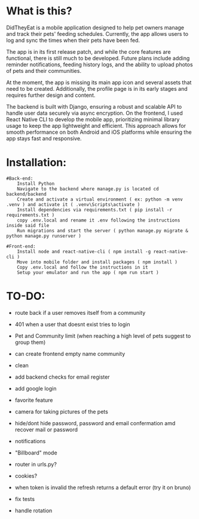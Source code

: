# What is this?

DidTheyEat is a mobile application designed to help pet owners manage and track their pets' feeding schedules. Currently, the app allows users to log and sync the times when their pets have been fed.

The app is in its first release patch, and while the core features are functional, there is still much to be developed. Future plans include adding reminder notifications, feeding history logs, and the ability to upload photos of pets and their communities.

At the moment, the app is missing its main app icon and several assets that need to be created. Additionally, the profile page is in its early stages and requires further design and content.

The backend is built with Django, ensuring a robust and scalable API to handle user data securely via async encryption. On the frontend, I used React Native CLI to develop the mobile app, prioritizing minimal library usage to keep the app lightweight and efficient. This approach allows for smooth performance on both Android and iOS platforms while ensuring the app stays fast and responsive.


# Installation:

    #Back-end:
        Install Python
        Navigate to the backend where manage.py is located cd backend/backend
        Create and activate a virtual environment ( ex: python -m venv .venv ) and activate it ( .venv\Scripts\activate )
        Install dependencies via requirements.txt ( pip install -r requirements.txt )
        copy .env.local and rename it .env following the instructions inside said file
        Run migrations and start the server ( python manage.py migrate & python manage.py runserver )

    #Front-end:
        Install node and react-native-cli ( npm install -g react-native-cli )
        Move into mobile folder and install packages ( npm install )
        Copy .env.local and follow the instructions in it
        Setup your emulator and run the app ( npm run start )

# TO-DO:

- route back if a user removes itself from a community

- 401 when a user that doesnt exist tries to login

- Pet and Community limit (when reaching a high level of pets suggest to group them)

- can create frontend empty name community

- clean

- add backend checks for email register

- add google login

- favorite feature

- camera for taking pictures of the pets

- hide/dont hide password, password and email confermation amd recover mail or password

- notifications

- "Billboard" mode

- router in urls.py?

- cookies?

- when token is invalid the refresh returns a default error (try it on bruno)

- fix tests

- handle rotation